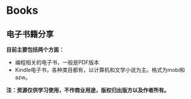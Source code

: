 # Books
## 电子书籍分享
**目前主要包括两个方面：**
- 编程相关的电子书，一般是PDF版本
- Kindle电子书，各种类目都有，以计算机和文学小说为主。格式为mobi和azw。


**注：资源仅供学习使用，不作商业用途，版权归出版方以及作者所有。**
